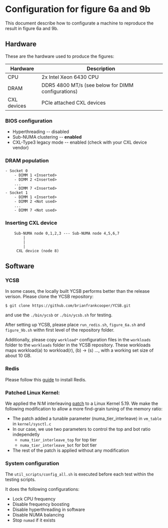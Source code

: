 # Configuration for figure 6a and 9b
This document describe how to configurate a machine to reproduce the result in figure 6a and 9b. 

## Hardware
These are the hardware used to produce the figures:

| Hardware | Description |
| -------- | ----------- |
| CPU | 2x Intel Xeon 6430 CPU |
| DRAM | DDR5 4800 MT/s (see below for DIMM configurations)|
| CXL devices | PCIe attached CXL devices |

### BIOS configuration
* Hyperthreading -- disabled
* Sub-NUMA clustering -- **enabled**
* CXL-Type3 legacy mode -- enabled (check with your CXL device vendor)

### DRAM population
```
- Socket 0
    - DIMM 1 <Inserted>
    - DIMM 2 <Inserted>
    ...
    - DIMM 7 <Inserted>
- Socket 1
    - DIMM 1 <Inserted>
    - DIMM 2 <Not used>
    ...
    - DIMM 7 <Not used>
```

### Inserting CXL device
```
    Sub-NUMA node 0,1,2,3 --- Sub-NUMA node 4,5,6,7
        |
        |
        |
     CXL device (node 8)
```

## Software
### YCSB
In some cases, the locally built YCSB performs better than the release verison. Please clone the YCSB repository:
```
$ git clone https://github.com/brianfrankcooper/YCSB.git
```
and use the `./bin/ycsb` or `./bin/ycsb.sh` for testing.

After setting up YCSB, please place `run_redis.sh`, `figure_6a.sh` and `figure_9b.sh` withn first level of the repository folder. 

Additionally, please copy `workload*` configuration files in the `workloads` folder to the `workloads` folder in the YCSB repository. These workloads maps workload(a) to workload(r), (b) -> (s) ..., with a working set size of about 10 GB.

### Redis
Please follow this [guide](https://redis.io/docs/getting-started/installation/install-redis-on-linux/) to install Redis.

### Patched Linux Kernel:
We applied the N:M interleaving [patch](https://lore.kernel.org/linux-mm/YqD0%2FtzFwXvJ1gK6@cmpxchg.org/T/) to a Linux Kernel 5.19. We make the following modification to allow a more find-grain tuning of the memory ratio:
  + The patch added a tunable parameter (numa\_tier\_interleave) in `vm_table` in `kernel/sysctl.c`
  + In our case, we use two parameters to control the top and bot ratio independetly
    * `numa_tier_interleave_top` for top tier
    * `numa_tier_interleave_bot` for bot tier
  + The rest of the patch is applied without any modification


### System configuration
The `util_scripts/config_all.sh` is executed before each test within the testing scripts.

It does the following configurations:
* Lock CPU frequency 
* Disable frequency boosting
* Disable hyperthreading in software
* Disable NUMA balancing
* Stop `numad` if it exists
